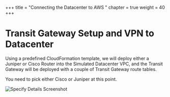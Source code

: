 +++
title = "Connecting the Datacenter to AWS "
chapter = true
weight = 40
+++

# Transit Gateway Setup and VPN to Datacenter

Using a predefined CloudFormation template, we will deploy either a Juniper or Cisco Router into the Simulated Datacenter VPC, and the Transit Gateway will be deployed with a couple of Transit Gateway route tables.

You need to pick either Cisco or Juniper at this point.

![Specify Details Screenshot](../images/hybrid-tgw-diagram.png)
